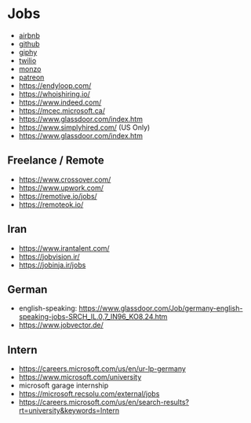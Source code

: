 # Jobs

* [airbnb](https://careers.airbnb.com/)
* [github](https://boards.greenhouse.io/github/)
* [giphy](https://boards.greenhouse.io/giphy)
* [twilio](https://boards.greenhouse.io/twilio)
* [monzo](https://boards.greenhouse.io/monzo)
* [patreon](https://boards.greenhouse.io/patreon)
* https://endyloop.com/
* https://whoishiring.io/
* https://www.indeed.com/
* https://mcec.microsoft.ca/
* https://www.glassdoor.com/index.htm
* https://www.simplyhired.com/ (US Only)
* https://www.glassdoor.com/index.htm

## Freelance / Remote

* https://www.crossover.com/
* https://www.upwork.com/
* https://remotive.io/jobs/
* https://remoteok.io/

## Iran

* https://www.irantalent.com/
* https://jobvision.ir/
* https://jobinja.ir/jobs

## German

* english-speaking: https://www.glassdoor.com/Job/germany-english-speaking-jobs-SRCH_IL.0,7_IN96_KO8,24.htm
* https://www.jobvector.de/

## Intern

* https://careers.microsoft.com/us/en/ur-lp-germany
* https://www.microsoft.com/university
* microsoft garage internship
* https://microsoft.recsolu.com/external/jobs
* https://careers.microsoft.com/us/en/search-results?rt=university&keywords=Intern
